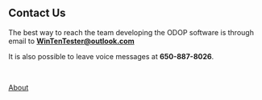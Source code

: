 ## Contact Us

The best way to reach the team developing the ODOP software is through email to **WinTenTester@outlook.com**   

It is also possible to leave voice messages at **650-887-8026**.   

&nbsp;

[About](./)
